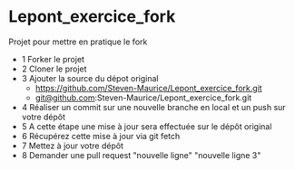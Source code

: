 # Lepont_exercice_fork
Projet pour mettre en pratique le fork

- 1 Forker le projet 
- 2 Cloner le projet
- 3 Ajouter la source du dépot original
  - https://github.com/Steven-Maurice/Lepont_exercice_fork.git
  - git@github.com:Steven-Maurice/Lepont_exercice_fork.git
- 4 Réaliser un commit sur une nouvelle branche en local et un push sur votre dépôt
- 5 A cette étape une mise à jour sera effectuée sur le dépôt original
- 6 Récupérez cette mise à jour via git fetch
- 7 Mettez à jour votre dépôt
- 8 Demander une pull request
"nouvelle ligne" 
"nouvelle ligne 3" 
